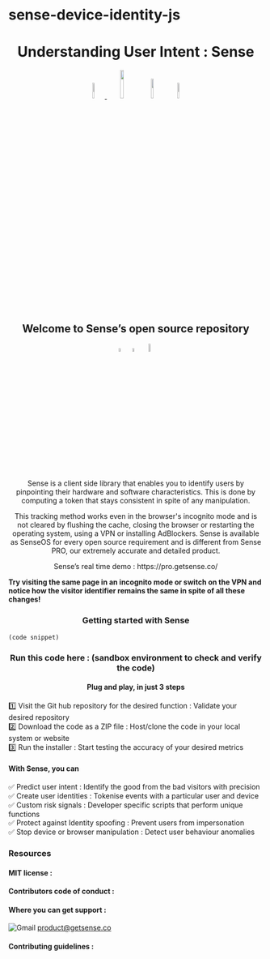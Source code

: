 # sense-device-identity-js
<h1 align="center">Understanding User Intent : Sense</h1>

<p align="center" width="100%">
 <a href="https://github.com/sense-opensource/sense-device-identity-js/blob/main/LICENSE">
    <img width="9%" src="https://custom-icon-badges.demolab.com/github/license/denvercoder1/custom-icon-badges?logo=law">
</a> 
<img width="12%" src="https://custom-icon-badges.demolab.com/github/last-commit/DenverCoder1/custom-icon-badges?logo=history&logoColor=white"> 
<img width="10%" src="https://custom-icon-badges.demolab.com/github/issues-raw/DenverCoder1/custom-icon-badges?logo=issue"> 
<img width="9%" src="https://custom-icon-badges.demolab.com/github/actions/workflow/status/DenverCoder1/custom-icon-badges/ci.yml?branch=main&logo=check-circle-fill&logoColor=white"> 
</p>

<h2 align="center">Welcome to Sense’s open source repository</h2>

<p align="center" width="100%">  
<img width="4.5%" src="https://custom-icon-badges.demolab.com/badge/Fork-orange.svg?logo=fork"> 
<img width="4.5%" src="https://custom-icon-badges.demolab.com/badge/Star-yellow.svg?logo=star"> 
<img width="6.5%" src="https://custom-icon-badges.demolab.com/badge/Commit-green.svg?logo=git-commit&logoColor=fff"> 
</p>

<p style="text-align:center;"> 
  

<p align="center"> Sense is a client side library that enables you to identify users by pinpointing their hardware and software characteristics. This is done by computing a token that stays consistent in spite of any manipulation.</p>                           
<p align="center"> This tracking method works even in the browser's incognito mode and is not cleared by flushing the cache, closing the browser or restarting the operating system, using a VPN or installing AdBlockers. Sense is available as SenseOS for every open source requirement and is different from Sense PRO, our extremely accurate and detailed product.</p>


<p align="center"> Sense’s real time demo : https://pro.getsense.co/

**Try visiting the same page in an incognito mode or switch on the VPN and 
notice how the visitor identifier remains the same in spite of all these changes!**

<h3 align="center">Getting started with Sense </h3>

```
(code snippet)  
``` 
<h3 align="center">Run this code here : (sandbox environment to check and verify the code)</h3>

<h4 align="center">Plug and play, in just 3 steps</h3>  

1️⃣ Visit the Git hub repository for the desired function : Validate your desired repository  
2️⃣ Download the code as a ZIP file : Host/clone the code in your local system or website  
3️⃣ Run the installer : Start testing the accuracy of your desired metrics 

#### With Sense, you can  

✅ Predict user intent : Identify the good from the bad visitors with precision  
✅ Create user identities : Tokenise events with a particular user and device  
✅ Custom risk signals : Developer specific scripts that perform unique functions  
✅ Protect against Identity spoofing : Prevent users from impersonation  
✅ Stop device or browser manipulation : Detect user behaviour anomalies 

### Resources 

#### MIT license : 

#### Contributors code of conduct : 

#### Where you can get support :     
![Gmail](https://img.shields.io/badge/Gmail-D14836?logo=gmail&logoColor=white)       product@getsense.co 

#### Contributing guidelines :